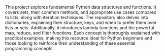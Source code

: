 This project explores fundamental Python data structures and functions. It covers sets, their common methods, and appropriate use cases compared to lists, along with iteration techniques. The repository also delves into dictionaries, explaining their structure, keys, and when to prefer them over lists or sets. Additionally, it introduces lambda functions and the powerful map, reduce, and filter functions. Each concept is thoroughly explained with practical examples, making this resource ideal for Python beginners and those looking to reinforce their understanding of these essential programming concepts.

